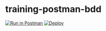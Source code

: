 # training-postman-bdd

[![Run in Postman](https://run.pstmn.io/button.svg)](https://app.getpostman.com/run-collection/352159e6f36d94dbe893)
[![Deploy](https://www.herokucdn.com/deploy/button.svg)](https://heroku.com/deploy)